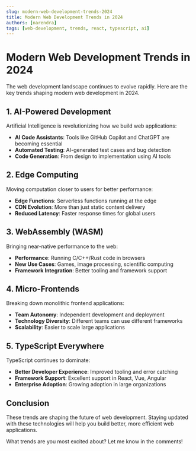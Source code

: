 ```yaml
---
slug: modern-web-development-trends-2024
title: Modern Web Development Trends in 2024
authors: [narendra]
tags: [web-development, trends, react, typescript, ai]
---
```


# Modern Web Development Trends in 2024

The web development landscape continues to evolve rapidly. Here are the key trends shaping modern web development in 2024.

<!-- truncate -->

## 1. AI-Powered Development

Artificial Intelligence is revolutionizing how we build web applications:

- **AI Code Assistants**: Tools like GitHub Copilot and ChatGPT are becoming essential
- **Automated Testing**: AI-generated test cases and bug detection
- **Code Generation**: From design to implementation using AI tools

## 2. Edge Computing

Moving computation closer to users for better performance:

- **Edge Functions**: Serverless functions running at the edge
- **CDN Evolution**: More than just static content delivery
- **Reduced Latency**: Faster response times for global users

## 3. WebAssembly (WASM)

Bringing near-native performance to the web:

- **Performance**: Running C/C++/Rust code in browsers
- **New Use Cases**: Games, image processing, scientific computing
- **Framework Integration**: Better tooling and framework support

## 4. Micro-Frontends

Breaking down monolithic frontend applications:

- **Team Autonomy**: Independent development and deployment
- **Technology Diversity**: Different teams can use different frameworks
- **Scalability**: Easier to scale large applications

## 5. TypeScript Everywhere

TypeScript continues to dominate:

- **Better Developer Experience**: Improved tooling and error catching
- **Framework Support**: Excellent support in React, Vue, Angular
- **Enterprise Adoption**: Growing adoption in large organizations

## Conclusion

These trends are shaping the future of web development. Staying updated with these technologies will help you build better, more efficient web applications.

What trends are you most excited about? Let me know in the comments!
